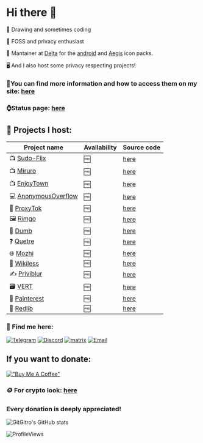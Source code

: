 # Hi there 👋
<p>🎨 Drawing and sometimes coding</p>
<p>🔏 FOSS and privacy enthusiast</p>
<p>🤖 Mantainer at <a href="https://github.com/Delta-Icons">Delta</a> for the <a href="https://github.com/Delta-Icons/android">android</a> and <a href="https://github.com/Delta-Icons/aegis-icons">Aegis</a> icon packs.</p>
<p>🖥️ And I also host some privacy respecting projects!</p>

### 🌟You can find more information and how to access them on my site: <a href="https://gitro.xyz">here</a> 

### ⌚Status page: <a href="https://uptime.gitro.xyz/status/gitro">here</a> 

## 💾 Projects I host:

|Project name   |Availability   |Source code   |
|---|---|---|
|📺 <a href="https://flix.gitro.xyz">Sudo-Flix</a>                          |🆓   |<a href="https://github.com/sussy-code/smov">here</a>                |
|📺 <a href="https://miruro.gitro.xyz">Miruro</a>                           |🆓   |<a href="https://github.com/Miruro-no-kuon/Miruro">here</a>          |
|📺 <a href="https://enjoytown.gitro.xyz">EnjoyTown</a>                     |🆓   |<a href="https://github.com/avalynndev/enjoytown">here</a>           |
|💻 <a href="https://anonymousoverflow.gitro.xyz">AnonymousOverflow</a>     |🆓   |<a href="https://github.com/httpjamesm/AnonymousOverflow">here</a>   |
|🎉 <a href="https://proxytok.gitro.xyz">ProxyTok</a>                       |🆓   |<a href="https://github.com/pablouser1/ProxiTok">here</a>            |
|🖼️ <a href="https://rimgo.gitro.xyz">Rimgo</a>                             |🆓   |<a href="https://codeberg.org/rimgo/rimgo">here</a>                  |
|🎵 <a href="https://dumb.gitro.xyz">Dumb</a>                               |🆓   |<a href="https://github.com/rramiachraf/dumb">here</a>               |
|❓ <a href="https://quetre.gitro.xyz">Quetre</a>                           |🆓   |<a href="https://github.com/zyachel/quetre">here</a>                 |
|🌐 <a href="https://mozhi.gitro.xyz">Mozhi</a>                             |🆓   |<a href="https://codeberg.org/aryak/mozhi">here</a>                  |
|📖 <a href="https://wikiless.gitro.xyz">Wikiless</a>                       |🆓   |<a href="https://github.com/Metastem/wikiless">here</a>              |
|✍️ <a href="https://priviblur.gitro.xyz">Priviblur</a>                     |🆓   |<a href="https://github.com/syeopite/priviblur">here</a>             |
|🗃️ <a href="https://vert.gitro.xyz">VERT</a>                               |🆓   |<a href="https://github.com/not-nullptr/VERT">here</a>               |
|🎨 <a href="https://painterest.gitro.xyz">Painterest</a>                   |🆓   |<a href="https://codeberg.org/thirtysix/painterest">here</a>         |
|🤖 <a href="https://redlib.gitro.xyz">Redlib</a>                           |🆓   |<a href="https://github.com/redlib-org/redlib">here</a>              |


### 🚀 Find me here:
[![Telegram](https://img.shields.io/badge/Telegram-a3bbff?style=for-the-badge&logo=telegram&logoColor=white)](https://t.me/GitGitro) [![Discord](https://img.shields.io/badge/Discord-b0a7ff?style=for-the-badge&logo=telegram&logoColor=white)](https://www.discord.com/user/_gitro) [![matrix](https://img.shields.io/badge/Matrix-ececec?style=for-the-badge&logo=matrix&logoColor=black)](https://matrix.to/#/@gitrowastaken:matrix.org) [![Email](https://img.shields.io/badge/Email-f4857d?style=for-the-badge&logo=gmail&logoColor=white)](mailto:contact@gitro.xyz)


## If you want to donate:
[!["Buy Me A Coffee"](https://img.shields.io/badge/Buy_Me_A_Coffee-f9de81?style=for-the-badge&logo=buy-me-a-coffee&logoColor=black)](https://buymeacoffee.com/gitro) 
### 🪙 For crypto look: <a href="https://gitro.xyz/Crypto">here</a>
### Every donation is deeply appreciated!

![GitGitro's GitHub stats](https://github-readme-stats.vercel.app/api?username=GitGitro&theme=dark)

![ProfileViews](https://komarev.com/ghpvc/?username=GitGitro&color=ff837d&style=for-the-badge)

